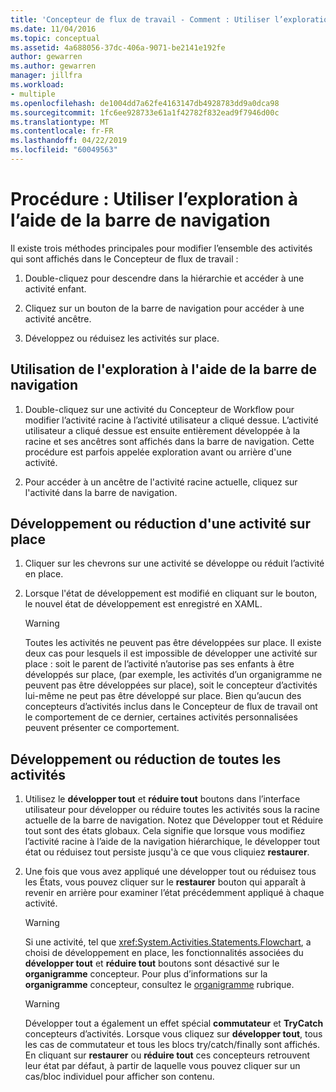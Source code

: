 ```yaml
---
title: 'Concepteur de flux de travail - Comment : Utiliser l’exploration à l’aide de la barre de navigation'
ms.date: 11/04/2016
ms.topic: conceptual
ms.assetid: 4a688056-37dc-406a-9071-be2141e192fe
author: gewarren
ms.author: gewarren
manager: jillfra
ms.workload:
- multiple
ms.openlocfilehash: de1004dd7a62fe4163147db4928783dd9a0dca98
ms.sourcegitcommit: 1fc6ee928733e61a1f42782f832ead9f7946d00c
ms.translationtype: MT
ms.contentlocale: fr-FR
ms.lasthandoff: 04/22/2019
ms.locfileid: "60049563"
---
```

# <a name="how-to-use-breadcrumb-navigation"></a>Procédure : Utiliser l’exploration à l’aide de la barre de navigation

Il existe trois méthodes principales pour modifier l’ensemble des activités qui sont affichés dans le Concepteur de flux de travail :

1. Double-cliquez pour descendre dans la hiérarchie et accéder à une activité enfant.

2. Cliquez sur un bouton de la barre de navigation pour accéder à une activité ancêtre.

3. Développez ou réduisez les activités sur place.

## <a name="using-breadcrumb-navigation"></a>Utilisation de l'exploration à l'aide de la barre de navigation

1. Double-cliquez sur une activité du Concepteur de Workflow pour modifier l’activité racine à l’activité utilisateur a cliqué dessue. L’activité utilisateur a cliqué dessue est ensuite entièrement développée à la racine et ses ancêtres sont affichés dans la barre de navigation. Cette procédure est parfois appelée exploration avant ou arrière d'une activité.

2. Pour accéder à un ancêtre de l'activité racine actuelle, cliquez sur l'activité dans la barre de navigation.

## <a name="expanding-or-collapsing-an-activity-in-place"></a>Développement ou réduction d'une activité sur place

1. Cliquer sur les chevrons sur une activité se développe ou réduit l’activité en place.

2. Lorsque l'état de développement est modifié en cliquant sur le bouton, le nouvel état de développement est enregistré en XAML.

    > [!WARNING]
    > Toutes les activités ne peuvent pas être développées sur place. Il existe deux cas pour lesquels il est impossible de développer une activité sur place : soit le parent de l’activité n’autorise pas ses enfants à être développés sur place, (par exemple, les activités d’un organigramme ne peuvent pas être développées sur place), soit le concepteur d’activités lui-même ne peut pas être développé sur place. Bien qu’aucun des concepteurs d’activités inclus dans le Concepteur de flux de travail ont le comportement de ce dernier, certaines activités personnalisées peuvent présenter ce comportement.

## <a name="expanding-all-or-collapsing-all-activities"></a>Développement ou réduction de toutes les activités

1. Utilisez le **développer tout** et **réduire tout** boutons dans l’interface utilisateur pour développer ou réduire toutes les activités sous la racine actuelle de la barre de navigation. Notez que Développer tout et Réduire tout sont des états globaux. Cela signifie que lorsque vous modifiez l’activité racine à l’aide de la navigation hiérarchique, le développer tout état ou réduisez tout persiste jusqu'à ce que vous cliquiez **restaurer**.

2. Une fois que vous avez appliqué une développer tout ou réduisez tous les États, vous pouvez cliquer sur le **restaurer** bouton qui apparaît à revenir en arrière pour examiner l’état précédemment appliqué à chaque activité.

    > [!WARNING]
    > Si une activité, tel que <xref:System.Activities.Statements.Flowchart>, a choisi de développement en place, les fonctionnalités associées du **développer tout** et **réduire tout** boutons sont désactivé sur le **organigramme**  concepteur. Pour plus d’informations sur la **organigramme** concepteur, consultez le [organigramme](../workflow-designer/flowchart-activity-designer.md) rubrique.

    > [!WARNING]
    > Développer tout a également un effet spécial **commutateur** et **TryCatch** concepteurs d’activités. Lorsque vous cliquez sur **développer tout**, tous les cas de commutateur et tous les blocs try/catch/finally sont affichés. En cliquant sur **restaurer** ou **réduire tout** ces concepteurs retrouvent leur état par défaut, à partir de laquelle vous pouvez cliquer sur un cas/bloc individuel pour afficher son contenu.